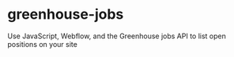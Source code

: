 # greenhouse-jobs
Use JavaScript, Webflow, and the Greenhouse jobs API to list open positions on your site
